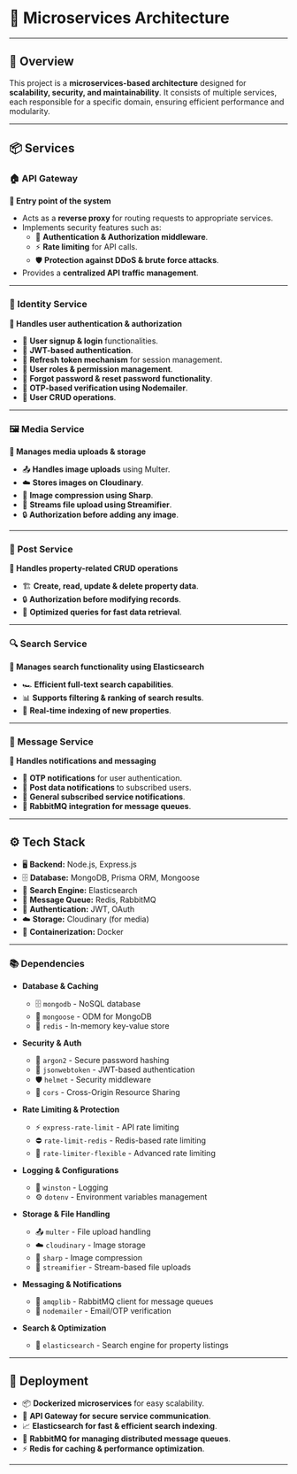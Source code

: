 # 🚀 Microservices Architecture

---

## 📌 Overview
This project is a **microservices-based architecture** designed for **scalability, security, and maintainability**. It consists of multiple services, each responsible for a specific domain, ensuring efficient performance and modularity.

---

## 📦 Services

### 🏠 API Gateway
**🔹 Entry point of the system**
- Acts as a **reverse proxy** for routing requests to appropriate services.
- Implements security features such as:
  - 🔑 **Authentication & Authorization middleware**.
  - ⚡ **Rate limiting** for API calls.
  - 🛡️ **Protection against DDoS & brute force attacks**.
- Provides a **centralized API traffic management**.

---

### 🔐 Identity Service
**🔹 Handles user authentication & authorization**
- 📝 **User signup & login** functionalities.
- 🔑 **JWT-based authentication**.
- 🔄 **Refresh token mechanism** for session management.
- 👥 **User roles & permission management**.
- 🔄 **Forgot password & reset password functionality**.
- 📧 **OTP-based verification using Nodemailer**.
- 👤 **User CRUD operations**.

---

### 🖼️ Media Service
**🔹 Manages media uploads & storage**
- 📤 **Handles image uploads** using Multer.
- ☁️ **Stores images on Cloudinary**.
- 📏 **Image compression using Sharp**.
- 🔄 **Streams file upload using Streamifier**.
- 🔒 **Authorization before adding any image**.

---

### 🏡 Post Service
**🔹 Handles property-related CRUD operations**
- 🏗️ **Create, read, update & delete property data**.
- 🔒 **Authorization before modifying records**.
- 🚀 **Optimized queries for fast data retrieval**.

---

### 🔍 Search Service
**🔹 Manages search functionality using Elasticsearch**
- 🏎️ **Efficient full-text search capabilities**.
- 📊 **Supports filtering & ranking of search results**.
- 🔄 **Real-time indexing of new properties**.

---

### 📩 Message Service
**🔹 Handles notifications and messaging**
- 📧 **OTP notifications** for user authentication.
- 🔔 **Post data notifications** to subscribed users.
- 📢 **General subscribed service notifications**.
- 📡 **RabbitMQ integration for message queues**.

---

## ⚙️ Tech Stack
- 🖥️ **Backend:** Node.js, Express.js
- 🗄️ **Database:** MongoDB, Prisma ORM, Mongoose
- 🔎 **Search Engine:** Elasticsearch
- 🔁 **Message Queue:** Redis, RabbitMQ
- 🔑 **Authentication:** JWT, OAuth
- ☁️ **Storage:** Cloudinary (for media)
- 🐳 **Containerization:** Docker

---

### 📚 Dependencies
- **Database & Caching**
  - 🗄️ `mongodb` - NoSQL database
  - 📂 `mongoose` - ODM for MongoDB
  - 🚀 `redis` - In-memory key-value store

- **Security & Auth**
  - 🔐 `argon2` - Secure password hashing
  - 🔑 `jsonwebtoken` - JWT-based authentication
  - 🛡️ `helmet` - Security middleware
  - 🚦 `cors` - Cross-Origin Resource Sharing

- **Rate Limiting & Protection**
  - ⚡ `express-rate-limit` - API rate limiting
  - ⛔ `rate-limit-redis` - Redis-based rate limiting
  - 🛑 `rate-limiter-flexible` - Advanced rate limiting

- **Logging & Configurations**
  - 📜 `winston` - Logging
  - ⚙️ `dotenv` - Environment variables management

- **Storage & File Handling**
  - 📤 `multer` - File upload handling
  - ☁️ `cloudinary` - Image storage
  - 📏 `sharp` - Image compression
  - 🔄 `streamifier` - Stream-based file uploads

- **Messaging & Notifications**
  - 📡 `amqplib` - RabbitMQ client for message queues
  - 📧 `nodemailer` - Email/OTP verification

- **Search & Optimization**
  - 🔎 `elasticsearch` - Search engine for property listings

---

## 🚀 Deployment
- 📦 **Dockerized microservices** for easy scalability.
- 🔀 **API Gateway for secure service communication**.
- 📈 **Elasticsearch for fast & efficient search indexing**.
- 📡 **RabbitMQ for managing distributed message queues**.
- ⚡ **Redis for caching & performance optimization**.

---

